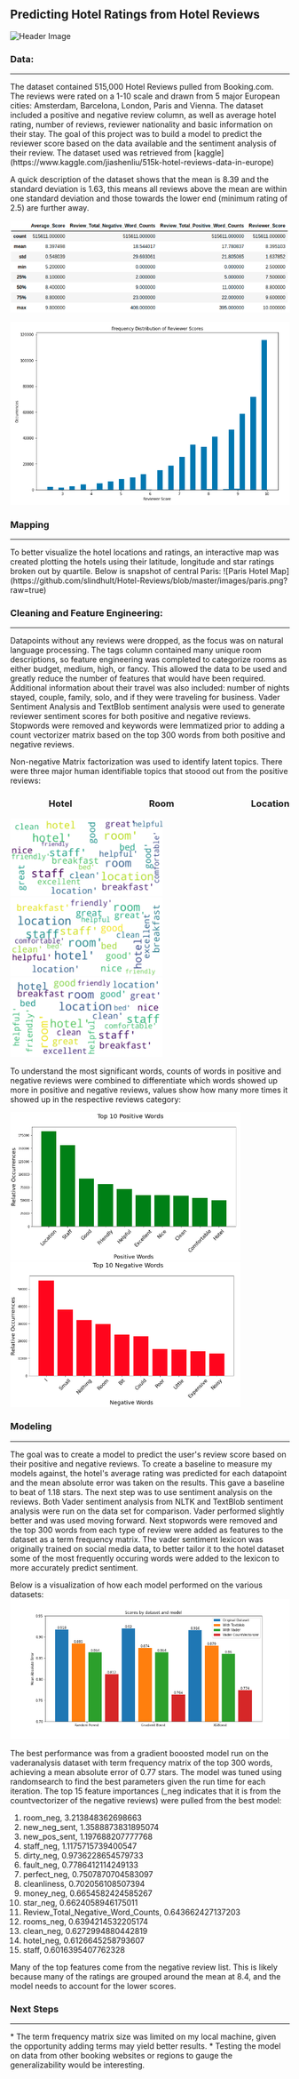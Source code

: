 ## Predicting Hotel Ratings from Hotel Reviews
![Header Image](https://cache.marriott.com/marriottassets/destinations/hero/europe-destination.jpg?interpolation=progressive-bilinear)

### **Data:**
<hr />
The dataset contained 515,000 Hotel Reviews pulled from Booking.com.  The reviews were rated on a 1-10 scale and drawn from 5 major European cities: Amsterdam, Barcelona, London, Paris and Vienna. The dataset included a positive and negative review column, as well as average hotel rating, number of reviews, reviewer nationality and basic information on their stay.  The goal of this project was to build a model to predict the reviewer score based on the data available and the sentiment analysis of their review.
The dataset used was retrieved from [kaggle](https://www.kaggle.com/jiashenliu/515k-hotel-reviews-data-in-europe)


A quick description of the dataset shows that the mean is 8.39 and the standard deviation is 1.63, this means all reviews above the mean are within one standard deviation and those towards the lower end (minimum rating of 2.5) are further away.

![Image of dataset description](https://github.com/slindhult/Hotel-Reviews/blob/master/images/Screenshot%20from%202020-05-15%2008-24-53.png?raw=true)


![Distribution of Reviews](https://github.com/slindhult/Hotel-Reviews/blob/master/images/%20hist.png?raw=true)



### Mapping
<hr />
To better visualize the hotel locations and ratings,  an interactive map was created plotting the hotels using their latitude, longitude and star ratings broken out by quartile.  Below is snapshot of central Paris:
![Paris Hotel Map](https://github.com/slindhult/Hotel-Reviews/blob/master/images/paris.png?raw=true)


### **Cleaning and Feature Engineering:**
<hr />
Datapoints without any reviews were dropped, as the focus was on natural language processing.  The tags column contained many unique room descriptions, so feature engineering was completed to categorize rooms as either budget, medium, high, or fancy.  This allowed the data to be used and greatly reduce the number of features that would have been required.  Additional information about their travel was also included: number of nights stayed, couple, family, solo, and if they were traveling for business.  Vader Sentiment Analysis and TextBlob sentiment analysis were used to generate reviewer sentiment scores for both positive and negative reviews.  Stopwords were removed and keywords were lemmatized prior to adding a count vectorizer matrix based on the top 300 words from both positive and negative reviews.



Non-negative Matrix factorization was used to identify latent topics.  There were three major human identifiable topics that stoood out from the positive reviews:

### &emsp;&emsp;&emsp;&emsp;      Hotel &emsp;&emsp;&emsp;&emsp;&emsp;&emsp;&emsp;&emsp;                          Room     &emsp;&emsp;&emsp;&emsp;&emsp;&emsp;&emsp;&emsp; Location  

<p float="left">
  <img src="https://github.com/slindhult/Hotel-Reviews/blob/master/images/Topic1.png?raw=true" width="275" />
  <img src="https://github.com/slindhult/Hotel-Reviews/blob/master/images/topic2.png?raw=true" width="275" /> 
  <img src="https://github.com/slindhult/Hotel-Reviews/blob/master/images/topic3.png?raw=true" width="275" />
</p>

To understand the most significant words, counts of words in positive and negative reviews were combined to differentiate which words showed up more in positive and negative reviews, values show how many more times it showed up in the respective reviews category:


<p float="middle">
  <img src="https://github.com/slindhult/Hotel-Reviews/blob/master/images/poswords.png?raw=true" width='415' />
  <img src="https://github.com/slindhult/Hotel-Reviews/blob/master/images/negwords.png?raw=true" width="415" /> 
</p>

### Modeling
<hr />
The goal was to create a model to predict the user's review score based on their positive and negative reviews.  To create a baseline to measure my models against, the hotel's average rating was predicted for each datapoint and the mean absolute error was taken on the results. This gave a baseline to beat of 1.18 stars.
The next step was to use sentiment analysis on the reviews.  Both Vader sentiment analysis from NLTK and TextBlob sentiment analysis were run on the data set for comparison.  Vader performed slightly better and was used moving forward.  Next stopwords were removed and the top 300 words from each type of review were added as features to the dataset as a term frequency matrix.  The vader sentiment lexicon was originally trained on social media data, to better tailor it to the hotel dataset some of the most frequently occuring words were added to the lexicon to more accurately predict sentiment.


Below is a visualization of how each model performed on the various datasets:
![Image of Model Performance](https://github.com/slindhult/Hotel-Reviews/blob/master/images/modelcomparison.png?raw=true)


The best performance was from a gradient booosted model run on the vaderanalysis dataset with term frequency matrix of the top 300 words, achieving a mean absolute error of 0.77 stars.  The model was tuned using randomsearch to find the best parameters given the run time for each iteration. The top 15 feature importances (_neg indicates that it is from the countvectorizer of the negative reviews) were pulled from the best model:
1) room_neg, 3.213848362698663
2) new_neg_sent, 1.3588873831895074
3) new_pos_sent, 1.197688207777768
4) staff_neg, 1.1175715739400547
5) dirty_neg, 0.9736228654579733
6) fault_neg, 0.7786412114249133
7) perfect_neg, 0.7507870704583097
8) cleanliness, 0.702056108507394
9) money_neg, 0.6654582424585267
10) star_neg, 0.6624058946175011
11) Review_Total_Negative_Word_Counts, 0.643662427137203
12) rooms_neg, 0.6394214532205174
13) clean_neg, 0.6272994880442819
14) hotel_neg, 0.6126645258793607
15) staff, 0.6016395407762328

Many of the top features come from the negative review list.  This is likely because many of the ratings are grouped around the mean at 8.4, and the model needs to account for the lower scores.

### Next Steps
<hr />
* The term frequency matrix size was limited on my local machine, given the opportunity adding terms may yield better results.
* Testing the model on data from other booking websites or regions to gauge the generalizability would be interesting.
